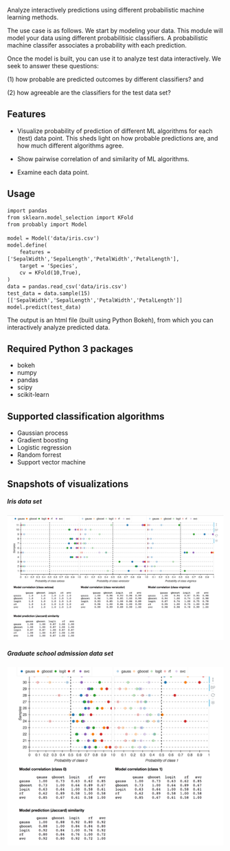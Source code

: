 Analyze interactively predictions using different probabilistic machine learning methods.

The use case is as follows. We start by modeling your data. This module will model your data using different probabilitisic classifiers.  A probabilistic machine classifer associates a probability with each prediction.

Once the model is built, you can use it to analyze test data interactively. We seek to answer these questions:

(1) how probable are predicted outcomes by different classifiers? and

(2) how agreeable are the classifiers for the test data set?

## Features

- Visualize probability of prediction of different ML algorithms for each (test) data point.
This sheds light on how probable predictions are, and how much different algorithms agree.

- Show pairwise correlation of and similarity of ML algorithms.

- Examine each data point.


## Usage

```
import pandas
from sklearn.model_selection import KFold
from probably import Model

model = Model('data/iris.csv')
model.define(
	features = ['SepalWidth','SepalLength','PetalWidth','PetalLength'],
	target = 'Species',
	cv = KFold(10,True),
)
data = pandas.read_csv('data/iris.csv')
test_data = data.sample(15)[['SepalWidth','SepalLength','PetalWidth','PetalLength']]
model.predict(test_data)
```

The output is an html file (built using Python Bokeh), from which you can
interactively analyze predicted data.

## Required Python 3 packages

- bokeh
- numpy
- pandas
- scipy
- scikit-learn

## Supported classification algorithms

- Gaussian process
- Gradient boosting
- Logistic regression
- Random forrest
- Support vector machine

## Snapshots of visualizations

##### Iris data set
<img src="Figs/probably_iris.png">

##### Graduate school admission data set
<img src="Figs/probably_admission.png">